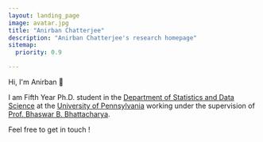```yaml
---
layout: landing_page
image: avatar.jpg
title: "Anirban Chatterjee"
description: "Anirban Chatterjee's research homepage"
sitemap:
  priority: 0.9

---
```


Hi, I'm Anirban 👋

I am Fifth Year Ph.D. student in the [Department of Statistics and Data Science](https://statistics.wharton.upenn.edu/) at the [University of Pennsylvania](https://www.upenn.edu/) working under the supervision of [Prof. Bhaswar B. Bhattacharya](http://www-stat.wharton.upenn.edu/~bhaswar/).

Feel free to get in touch !
